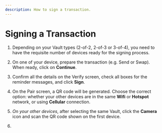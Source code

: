 ```yaml
---
description: How to sign a transaction.
---
```


# Signing a Transaction

1. Depending on your Vault types (2-of-2, 2-of-3 or 3-of-4), you need to have the requisite number of devices ready for the signing process.&#x20;

2. On one of your device, prepare the transaction (e.g. Send or Swap). When ready, click on **Continue**.&#x20;

3. Confirm all the details on the Verify screen, check all boxes for the reminder messages, and click **Sign**.&#x20;

4. On the Pair screen, a QR code will be generated. Choose the correct option: whether your other devices are in the same **Wifi** or **Hotspot** network, or using **Cellular** connection.

5. *On your other devices*, after selecting the same Vault, click the **Camera** icon and scan the QR code shown on the first device.

6. 
